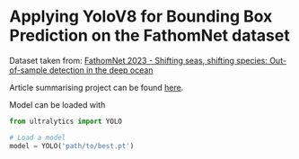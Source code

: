 # Applying YoloV8 for Bounding Box Prediction on the FathomNet dataset

Dataset taken from: [FathomNet 2023 - Shifting seas, shifting species: Out-of-sample detection in the deep ocean](https://www.kaggle.com/competitions/fathomnet-out-of-sample-detection)

Article summarising project can be found [here](https://wonderfulcuriosities.super.site/fathomnet-exploring-computer-vision-for-marine-species-identification).

Model can be loaded with

```python
from ultralytics import YOLO

# Load a model
model = YOLO('path/to/best.pt')  
```
